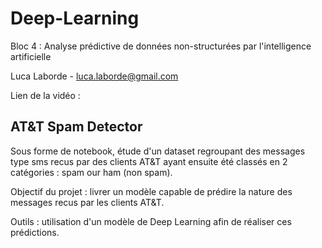 # Deep-Learning

Bloc 4 : Analyse prédictive de données non-structurées par l'intelligence artificielle

Luca Laborde - luca.laborde@gmail.com

Lien de la vidéo :

## AT&T Spam Detector

Sous forme de notebook, étude d'un dataset regroupant des messages type sms recus par des clients AT&T ayant ensuite été classés en 2 catégories : spam our ham (non spam). 

Objectif du projet : livrer un modèle capable de prédire la nature des messages recus par les clients AT&T. 

Outils : utilisation d'un modèle de Deep Learning afin de réaliser ces prédictions.
